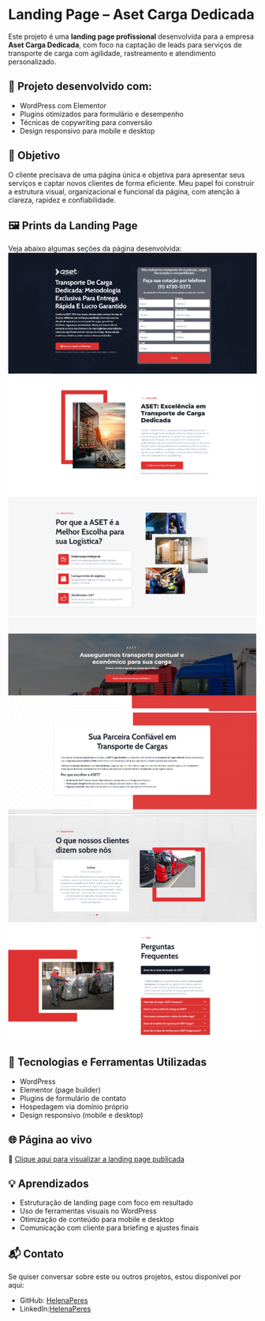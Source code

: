 # Landing Page – Aset Carga Dedicada

Este projeto é uma **landing page profissional** desenvolvida para a empresa **Aset Carga Dedicada**, com foco na captação de leads para serviços de transporte de carga com agilidade, rastreamento e atendimento personalizado.

## 🚀 Projeto desenvolvido com:

- WordPress com Elementor
- Plugins otimizados para formulário e desempenho
- Técnicas de copywriting para conversão
- Design responsivo para mobile e desktop

## 🎯 Objetivo

O cliente precisava de uma página única e objetiva para apresentar seus serviços e captar novos clientes de forma eficiente. Meu papel foi construir a estrutura visual, organizacional e funcional da página, com atenção à clareza, rapidez e confiabilidade.

## 🖼️ Prints da Landing Page

Veja abaixo algumas seções da página desenvolvida:
![](1.png)
![](2.png)
![](3.png)
![](4.png)
![](5.png)
![](6.png)
![](7.png)

## 🔧 Tecnologias e Ferramentas Utilizadas

- WordPress
- Elementor (page builder)
- Plugins de formulário de contato
- Hospedagem via domínio próprio
- Design responsivo (mobile e desktop)

## 🌐 Página ao vivo

🔗 [Clique aqui para visualizar a landing page publicada](https://asetcargadedicada.com/landing-page/)

## 💡 Aprendizados

- Estruturação de landing page com foco em resultado
- Uso de ferramentas visuais no WordPress
- Otimização de conteúdo para mobile e desktop
- Comunicação com cliente para briefing e ajustes finais

## 📬 Contato

Se quiser conversar sobre este ou outros projetos, estou disponível por aqui:

- GitHub: [HelenaPeres](https://github.com/HelenaPeres)  
- LinkedIn:[HelenaPeres](https://linkedin.com/in/helena-dev) 
